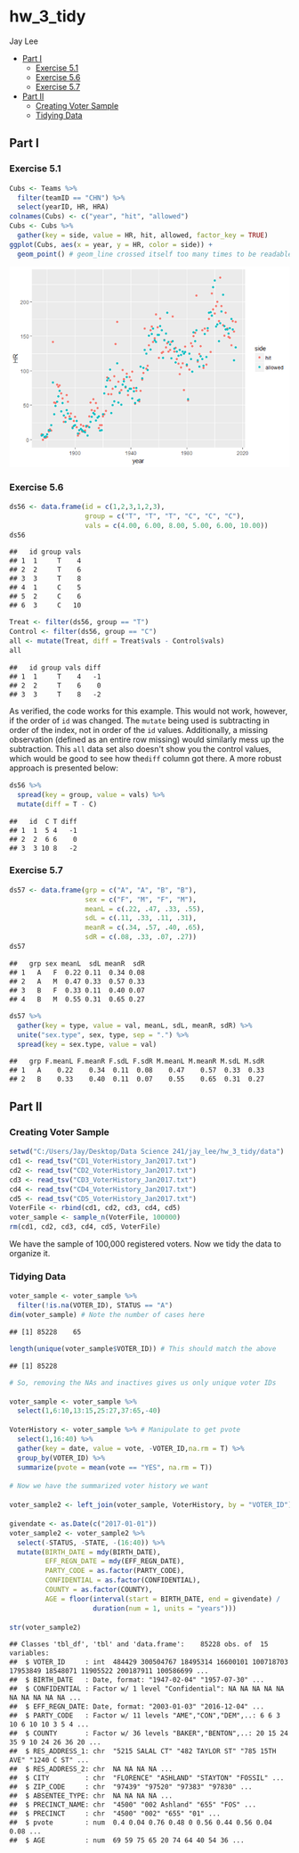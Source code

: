 hw\_3\_tidy
================
Jay Lee

-   [Part I](#part-i)
    -   [Exercise 5.1](#exercise-5.1)
    -   [Exercise 5.6](#exercise-5.6)
    -   [Exercise 5.7](#exercise-5.7)
-   [Part II](#part-ii)
    -   [Creating Voter Sample](#creating-voter-sample)
    -   [Tidying Data](#tidying-data)

Part I
------

### Exercise 5.1

``` r
Cubs <- Teams %>%
  filter(teamID == "CHN") %>%
  select(yearID, HR, HRA)
colnames(Cubs) <- c("year", "hit", "allowed")
Cubs <- Cubs %>%
  gather(key = side, value = HR, hit, allowed, factor_key = TRUE)
ggplot(Cubs, aes(x = year, y = HR, color = side)) +
  geom_point() # geom_line crossed itself too many times to be readable
```

![](hw_3_tidy_files/figure-markdown_github/unnamed-chunk-1-1.png)

### Exercise 5.6

``` r
ds56 <- data.frame(id = c(1,2,3,1,2,3),
                   group = c("T", "T", "T", "C", "C", "C"),
                   vals = c(4.00, 6.00, 8.00, 5.00, 6.00, 10.00))
ds56
```

    ##   id group vals
    ## 1  1     T    4
    ## 2  2     T    6
    ## 3  3     T    8
    ## 4  1     C    5
    ## 5  2     C    6
    ## 6  3     C   10

``` r
Treat <- filter(ds56, group == "T")
Control <- filter(ds56, group == "C")
all <- mutate(Treat, diff = Treat$vals - Control$vals)
all
```

    ##   id group vals diff
    ## 1  1     T    4   -1
    ## 2  2     T    6    0
    ## 3  3     T    8   -2

As verified, the code works for this example. This would not work, however, if the order of `id` was changed. The `mutate` being used is subtracting in order of the index, not in order of the `id` values. Additionally, a missing observation (defined as an entire row missing) would similarly mess up the subtraction. This `all` data set also doesn't show you the control values, which would be good to see how the`diff` column got there. A more robust approach is presented below:

``` r
ds56 %>%
  spread(key = group, value = vals) %>%
  mutate(diff = T - C)
```

    ##   id  C T diff
    ## 1  1  5 4   -1
    ## 2  2  6 6    0
    ## 3  3 10 8   -2

### Exercise 5.7

``` r
ds57 <- data.frame(grp = c("A", "A", "B", "B"),
                   sex = c("F", "M", "F", "M"),
                   meanL = c(.22, .47, .33, .55),
                   sdL = c(.11, .33, .11, .31),
                   meanR = c(.34, .57, .40, .65),
                   sdR = c(.08, .33, .07, .27))
ds57
```

    ##   grp sex meanL  sdL meanR  sdR
    ## 1   A   F  0.22 0.11  0.34 0.08
    ## 2   A   M  0.47 0.33  0.57 0.33
    ## 3   B   F  0.33 0.11  0.40 0.07
    ## 4   B   M  0.55 0.31  0.65 0.27

``` r
ds57 %>%
  gather(key = type, value = val, meanL, sdL, meanR, sdR) %>%
  unite("sex.type", sex, type, sep = ".") %>%
  spread(key = sex.type, value = val)
```

    ##   grp F.meanL F.meanR F.sdL F.sdR M.meanL M.meanR M.sdL M.sdR
    ## 1   A    0.22    0.34  0.11  0.08    0.47    0.57  0.33  0.33
    ## 2   B    0.33    0.40  0.11  0.07    0.55    0.65  0.31  0.27

Part II
-------

### Creating Voter Sample

``` r
setwd("C:/Users/Jay/Desktop/Data Science 241/jay_lee/hw_3_tidy/data")
cd1 <- read_tsv("CD1_VoterHistory_Jan2017.txt")
cd2 <- read_tsv("CD2_VoterHistory_Jan2017.txt")
cd3 <- read_tsv("CD3_VoterHistory_Jan2017.txt")
cd4 <- read_tsv("CD4_VoterHistory_Jan2017.txt")
cd5 <- read_tsv("CD5_VoterHistory_Jan2017.txt")
VoterFile <- rbind(cd1, cd2, cd3, cd4, cd5)
voter_sample <- sample_n(VoterFile, 100000)
rm(cd1, cd2, cd3, cd4, cd5, VoterFile)
```

We have the sample of 100,000 registered voters. Now we tidy the data to organize it.

### Tidying Data

``` r
voter_sample <- voter_sample %>%
  filter(!is.na(VOTER_ID), STATUS == "A")
dim(voter_sample) # Note the number of cases here
```

    ## [1] 85228    65

``` r
length(unique(voter_sample$VOTER_ID)) # This should match the above
```

    ## [1] 85228

``` r
# So, removing the NAs and inactives gives us only unique voter IDs

voter_sample <- voter_sample %>%
  select(1,6:10,13:15,25:27,37:65,-40)

VoterHistory <- voter_sample %>% # Manipulate to get pvote
  select(1,16:40) %>%
  gather(key = date, value = vote, -VOTER_ID,na.rm = T) %>%
  group_by(VOTER_ID) %>%
  summarize(pvote = mean(vote == "YES", na.rm = T))

# Now we have the summarized voter history we want

voter_sample2 <- left_join(voter_sample, VoterHistory, by = "VOTER_ID")

givendate <- as.Date(c("2017-01-01"))
voter_sample2 <- voter_sample2 %>%
  select(-STATUS, -STATE, -(16:40)) %>%
  mutate(BIRTH_DATE = mdy(BIRTH_DATE),
         EFF_REGN_DATE = mdy(EFF_REGN_DATE),
         PARTY_CODE = as.factor(PARTY_CODE),
         CONFIDENTIAL = as.factor(CONFIDENTIAL),
         COUNTY = as.factor(COUNTY),
         AGE = floor(interval(start = BIRTH_DATE, end = givendate) / 
                     duration(num = 1, units = "years")))

str(voter_sample2)
```

    ## Classes 'tbl_df', 'tbl' and 'data.frame':    85228 obs. of  15 variables:
    ##  $ VOTER_ID     : int  484429 300504767 18495314 16600101 100718703 17953849 18548071 11905522 200187911 100586699 ...
    ##  $ BIRTH_DATE   : Date, format: "1947-02-04" "1957-07-30" ...
    ##  $ CONFIDENTIAL : Factor w/ 1 level "Confidential": NA NA NA NA NA NA NA NA NA NA ...
    ##  $ EFF_REGN_DATE: Date, format: "2003-01-03" "2016-12-04" ...
    ##  $ PARTY_CODE   : Factor w/ 11 levels "AME","CON","DEM",..: 6 6 3 10 6 10 10 3 5 4 ...
    ##  $ COUNTY       : Factor w/ 36 levels "BAKER","BENTON",..: 20 15 24 35 9 10 24 26 36 20 ...
    ##  $ RES_ADDRESS_1: chr  "5215 SALAL CT" "482 TAYLOR ST" "785 15TH AVE" "1240 C ST" ...
    ##  $ RES_ADDRESS_2: chr  NA NA NA NA ...
    ##  $ CITY         : chr  "FLORENCE" "ASHLAND" "STAYTON" "FOSSIL" ...
    ##  $ ZIP_CODE     : chr  "97439" "97520" "97383" "97830" ...
    ##  $ ABSENTEE_TYPE: chr  NA NA NA NA ...
    ##  $ PRECINCT_NAME: chr  "4500" "002 Ashland" "655" "FOS" ...
    ##  $ PRECINCT     : chr  "4500" "002" "655" "01" ...
    ##  $ pvote        : num  0.4 0.04 0.76 0.48 0 0.56 0.44 0.56 0.04 0.08 ...
    ##  $ AGE          : num  69 59 75 65 20 74 64 40 54 36 ...
